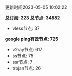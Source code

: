 更新时间2023-05-05 10:02:22

**总订阅: 223**
**总节点: 34882**
- vless节点: 37

**google ping有效节点: 725**
- v2ray节点: 617
- ss节点: 75
- ssr节点: 7
- trojan节点: 26
